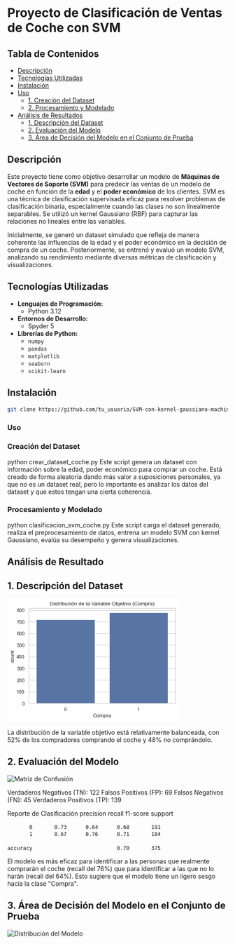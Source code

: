 # Proyecto de Clasificación de Ventas de Coche con SVM

## Tabla de Contenidos

- [Descripción](#descripción)
- [Tecnologías Utilizadas](#tecnologías-utilizadas)
- [Instalación](#instalación)
- [Uso](#uso)
  - [1. Creación del Dataset](#1-creación-del-dataset)
  - [2. Procesamiento y Modelado](#2-procesamiento-y-modelado)
- [Análisis de Resultados](#análisis-de-resultados)
  - [1. Descripción del Dataset](#1-descripción-del-dataset)
  - [2. Evaluación del Modelo](#2-evaluación-del-modelo)
  - [3. Área de Decisión del Modelo en el Conjunto de Prueba](#3-Área-de-Decisión-del-Modelo-en-el-Conjunto-de-Prueba)

## Descripción

Este proyecto tiene como objetivo desarrollar un modelo de **Máquinas de Vectores de Soporte (SVM)** para predecir las ventas de un modelo de coche en función de la **edad** y el **poder económico** de los clientes. SVM es una técnica de clasificación supervisada eficaz para resolver problemas de clasificación binaria, especialmente cuando las clases no son linealmente separables. Se utilizó un kernel Gaussiano (RBF) para capturar las relaciones no lineales entre las variables.

Inicialmente, se generó un dataset simulado que refleja de manera coherente las influencias de la edad y el poder económico en la decisión de compra de un coche. Posteriormente, se entrenó y evaluó un modelo SVM, analizando su rendimiento mediante diversas métricas de clasificación y visualizaciones.


## Tecnologías Utilizadas

- **Lenguajes de Programación:**
  - Python 3.12
- **Entornos de Desarrollo:**
  - Spyder 5
- **Librerías de Python:**
  - `numpy`
  - `pandas`
  - `matplotlib`
  - `seaborn`
  - `scikit-learn`

## Instalación

```bash
git clone https://github.com/tu_usuario/SVM-con-kernel-gaussiano-machine-learning.git
```
### Uso 
### Creación del Dataset 
 python crear_dataset_coche.py
 Este script genera un dataset con información sobre la edad, poder económico para comprar un coche. Está creado de forma aleatoria dando más valor a suposiciones personales, 
 ya que no es un dataset real, pero lo importante es analizar los datos del dataset y que estos tengan una cierta coherencia.

 ### Procesamiento y Modelado
  python clasificacion_svm_coche.py
  Este script carga el dataset generado, realiza el preprocesamiento de datos, entrena un modelo SVM con kernel Gaussiano, evalúa su desempeño y genera visualizaciones.

## Análisis de Resultado

## 1. Descripción del Dataset
![Distribución de la Variable 'Compra'](assets/distribucion_variable_dependiente.png)

La distribución de la variable objetivo está relativamente balanceada, con 52% de los compradores comprando el coche y 48% no comprándolo.

## 2. Evaluación del Modelo
![Matriz de Confusión](assets/matriz_confusion.png)

Verdaderos Negativos (TN): 122
Falsos Positivos (FP): 69
Falsos Negativos (FN): 45
Verdaderos Positivos (TP): 139


Reporte de Clasificación
              precision    recall  f1-score   support

           0       0.73      0.64      0.68       191
           1       0.67      0.76      0.71       184

    accuracy                           0.70       375



El modelo es más eficaz para identificar a las personas que realmente comprarán el coche (recall del 76%) 
que para identificar a las que no lo harán (recall del 64%). Esto sugiere que el modelo tiene un ligero sesgo hacia la clase "Compra".



## 3. Área de Decisión del Modelo en el Conjunto de Prueba

![Distribución del Modelo](assets/Distribución_Modelo.png) 



